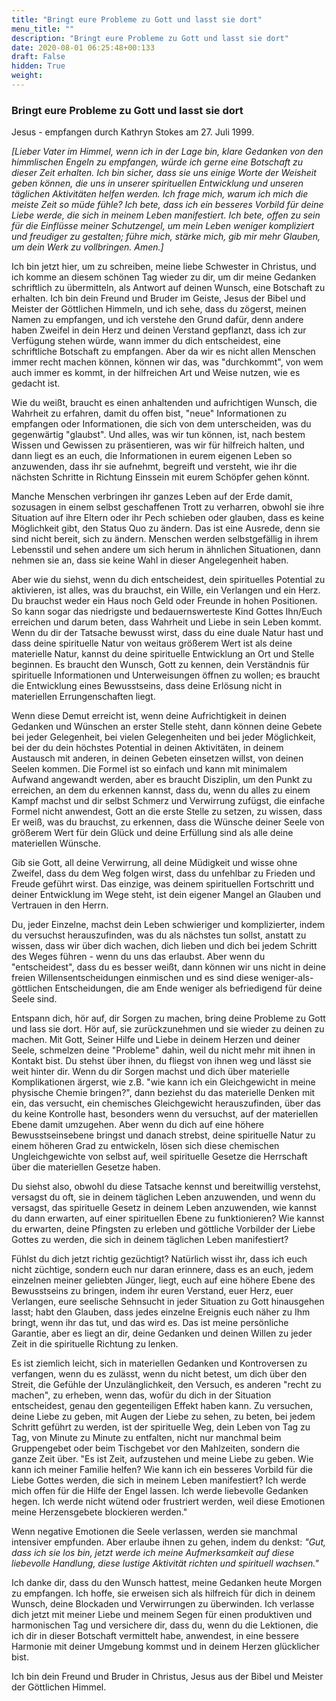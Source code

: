 ```yaml
---
title: "Bringt eure Probleme zu Gott und lasst sie dort"
menu_title: ""
description: "Bringt eure Probleme zu Gott und lasst sie dort"
date: 2020-08-01 06:25:48+00:133
draft: False
hidden: True
weight:
---
```

### Bringt eure Probleme zu Gott und lasst sie dort

Jesus - empfangen durch Kathryn Stokes am 27. Juli 1999.

*[Lieber Vater im Himmel, wenn ich in der Lage bin, klare Gedanken von den himmlischen Engeln zu empfangen, würde ich gerne eine Botschaft zu dieser Zeit erhalten. Ich bin sicher, dass sie uns einige Worte der Weisheit geben können, die uns in unserer spirituellen Entwicklung und unseren täglichen Aktivitäten helfen werden. Ich frage mich, warum ich mich die meiste Zeit so müde fühle? Ich bete, dass ich ein besseres Vorbild für deine Liebe werde, die sich in meinem Leben manifestiert. Ich bete, offen zu sein für die Einflüsse meiner Schutzengel, um mein Leben weniger kompliziert und freudiger zu gestalten; führe mich, stärke mich, gib mir mehr Glauben, um dein Werk zu vollbringen. Amen.]*

Ich bin jetzt hier, um zu schreiben, meine liebe Schwester in Christus, und ich komme an diesem schönen Tag wieder zu dir, um dir meine Gedanken schriftlich zu übermitteln, als Antwort auf deinen Wunsch, eine Botschaft zu erhalten. Ich bin dein Freund und Bruder im Geiste, Jesus der Bibel und Meister der Göttlichen Himmeln, und ich sehe, dass du zögerst, meinen Namen zu empfangen, und ich verstehe den Grund dafür, denn andere haben Zweifel in dein Herz und deinen Verstand gepflanzt, dass ich zur Verfügung stehen würde, wann immer du dich entscheidest, eine schriftliche Botschaft zu empfangen. Aber da wir es nicht allen Menschen immer recht machen können, können wir das, was "durchkommt", von wem auch immer es kommt, in der hilfreichen Art und Weise nutzen, wie es gedacht ist.

Wie du weißt, braucht es einen anhaltenden und aufrichtigen Wunsch, die Wahrheit zu erfahren, damit du offen bist, "neue" Informationen zu empfangen oder Informationen, die sich von dem unterscheiden, was du gegenwärtig "glaubst". Und alles, was wir tun können, ist, nach bestem Wissen und Gewissen zu präsentieren, was wir für hilfreich halten, und dann liegt es an euch, die Informationen in eurem eigenen Leben so anzuwenden, dass ihr sie aufnehmt, begreift und versteht, wie ihr die nächsten Schritte in Richtung Einssein mit eurem Schöpfer gehen könnt.

Manche Menschen verbringen ihr ganzes Leben auf der Erde damit, sozusagen in einem selbst geschaffenen Trott zu verharren, obwohl sie ihre Situation auf ihre Eltern oder ihr Pech schieben oder glauben, dass es keine Möglichkeit gibt, den Status Quo zu ändern. Das ist eine Ausrede, denn sie sind nicht bereit, sich zu ändern. Menschen werden selbstgefällig in ihrem Lebensstil und sehen andere um sich herum in ähnlichen Situationen, dann nehmen sie an, dass sie keine Wahl in dieser Angelegenheit haben.

Aber wie du siehst, wenn du dich entscheidest, dein spirituelles Potential zu aktivieren, ist alles, was du brauchst, ein Wille, ein Verlangen und ein Herz. Du brauchst weder ein Haus noch Geld oder Freunde in hohen Positionen. So kann sogar das niedrigste und bedauernswerteste Kind Gottes Ihn/Euch erreichen und darum beten, dass Wahrheit und Liebe in sein Leben kommt. Wenn du dir der Tatsache bewusst wirst, dass du eine duale Natur hast und dass deine spirituelle Natur von weitaus größerem Wert ist als deine materielle Natur, kannst du deine spirituelle Entwicklung an Ort und Stelle beginnen. Es braucht den Wunsch, Gott zu kennen, dein Verständnis für spirituelle Informationen und Unterweisungen öffnen zu wollen; es braucht die Entwicklung eines Bewusstseins, dass deine Erlösung nicht in materiellen Errungenschaften liegt.

Wenn diese Demut erreicht ist, wenn deine Aufrichtigkeit in deinen Gedanken und Wünschen an erster Stelle steht, dann können deine Gebete bei jeder Gelegenheit, bei vielen Gelegenheiten und bei jeder Möglichkeit, bei der du dein höchstes Potential in deinen Aktivitäten, in deinem Austausch mit anderen, in deinen Gebeten einsetzen willst, von deinen Seelen kommen. Die Formel ist so einfach und kann mit minimalem Aufwand angewandt werden, aber es braucht Disziplin, um den Punkt zu erreichen, an dem du erkennen kannst, dass du, wenn du alles zu einem Kampf machst und dir selbst Schmerz und Verwirrung zufügst, die einfache Formel nicht anwendest, Gott an die erste Stelle zu setzen, zu wissen, dass Er weiß, was du brauchst, zu erkennen, dass die Wünsche deiner Seele von größerem Wert für dein Glück und deine Erfüllung sind als alle deine materiellen Wünsche.

Gib sie Gott, all deine Verwirrung, all deine Müdigkeit und wisse ohne Zweifel, dass du dem Weg folgen wirst, dass du unfehlbar zu Frieden und Freude geführt wirst. Das einzige, was deinem spirituellen Fortschritt und deiner Entwicklung im Wege steht, ist dein eigener Mangel an Glauben und Vertrauen in den Herrn.

Du, jeder Einzelne, machst dein Leben schwieriger und komplizierter, indem du versuchst herauszufinden, was du als nächstes tun sollst, anstatt zu wissen, dass wir über dich wachen, dich lieben und dich bei jedem Schritt des Weges führen - wenn du uns das erlaubst. Aber wenn du "entscheidest", dass du es besser weißt, dann können wir uns nicht in deine freien Willensentscheidungen einmischen und es sind diese weniger-als-göttlichen Entscheidungen, die am Ende weniger als befriedigend für deine Seele sind.

Entspann dich, hör auf, dir Sorgen zu machen, bring deine Probleme zu Gott und lass sie dort. Hör auf, sie zurückzunehmen und sie wieder zu deinen zu machen. Mit Gott, Seiner Hilfe und Liebe in deinem Herzen und deiner Seele, schmelzen deine "Probleme" dahin, weil du nicht mehr mit ihnen in Kontakt bist. Du stehst über ihnen, du fliegst von ihnen weg und lässt sie weit hinter dir. Wenn du dir Sorgen machst und dich über materielle Komplikationen ärgerst, wie z.B. "wie kann ich ein Gleichgewicht in meine physische Chemie bringen?", dann beziehst du das materielle Denken mit ein, das versucht, ein chemisches Gleichgewicht herauszufinden, über das du keine Kontrolle hast, besonders wenn du versuchst, auf der materiellen Ebene damit umzugehen. Aber wenn du dich auf eine höhere Bewusstseinsebene bringst und danach strebst, deine spirituelle Natur zu einem höheren Grad zu entwickeln, lösen sich diese chemischen Ungleichgewichte von selbst auf, weil spirituelle Gesetze die Herrschaft über die materiellen Gesetze haben.

Du siehst also, obwohl du diese Tatsache kennst und bereitwillig verstehst, versagst du oft, sie in deinem täglichen Leben anzuwenden, und wenn du versagst, das spirituelle Gesetz in deinem Leben anzuwenden, wie kannst du dann erwarten, auf einer spirituellen Ebene zu funktionieren? Wie kannst du erwarten, deine Pfingsten zu erleben und göttliche Vorbilder der Liebe Gottes zu werden, die sich in deinem täglichen Leben manifestiert?

Fühlst du dich jetzt richtig gezüchtigt? Natürlich wisst ihr, dass ich euch nicht züchtige, sondern euch nur daran erinnere, dass es an euch, jedem einzelnen meiner geliebten Jünger, liegt, euch auf eine höhere Ebene des Bewusstseins zu bringen, indem ihr euren Verstand, euer Herz, euer Verlangen, eure seelische Sehnsucht in jeder Situation zu Gott hinausgehen lasst; habt den Glauben, dass jedes einzelne Ereignis euch näher zu Ihm bringt, wenn ihr das tut, und das wird es. Das ist meine persönliche Garantie, aber es liegt an dir, deine Gedanken und deinen Willen zu jeder Zeit in die spirituelle Richtung zu lenken.

Es ist ziemlich leicht, sich in materiellen Gedanken und Kontroversen zu verfangen, wenn du es zulässt, wenn du nicht betest, um dich über den Streit, die Gefühle der Unzulänglichkeit, den Versuch, es anderen "recht zu machen", zu erheben, wenn das, wofür du dich in der Situation entscheidest, genau den gegenteiligen Effekt haben kann. Zu versuchen, deine Liebe zu geben, mit Augen der Liebe zu sehen, zu beten, bei jedem Schritt geführt zu werden, ist der spirituelle Weg, dein Leben von Tag zu Tag, von Minute zu Minute zu entfalten, nicht nur manchmal beim Gruppengebet oder beim Tischgebet vor den Mahlzeiten, sondern die ganze Zeit über. "Es ist Zeit, aufzustehen und meine Liebe zu geben. Wie kann ich meiner Familie helfen? Wie kann ich ein besseres Vorbild für die Liebe Gottes werden, die sich in meinem Leben manifestiert? Ich werde mich offen für die Hilfe der Engel lassen. Ich werde liebevolle Gedanken hegen. Ich werde nicht wütend oder frustriert werden, weil diese Emotionen meine Herzensgebete blockieren werden."

Wenn negative Emotionen die Seele verlassen, werden sie manchmal intensiver empfunden. Aber erlaube ihnen zu gehen, indem du denkst: *"Gut, dass ich sie los bin, jetzt werde ich meine Aufmerksamkeit auf diese liebevolle Handlung, diese lustige Aktivität richten und spirituell wachsen."*

Ich danke dir, dass du den Wunsch hattest, meine Gedanken heute Morgen zu empfangen. Ich hoffe, sie erweisen sich als hilfreich für dich in deinem Wunsch, deine Blockaden und Verwirrungen zu überwinden. Ich verlasse dich jetzt mit meiner Liebe und meinem Segen für einen produktiven und harmonischen Tag und versichere dir, dass du, wenn du die Lektionen, die ich dir in dieser Botschaft vermittelt habe, anwendest, in eine bessere Harmonie mit deiner Umgebung kommst und in deinem Herzen glücklicher bist.

Ich bin dein Freund und Bruder in Christus, Jesus aus der Bibel und Meister der Göttlichen Himmel.
